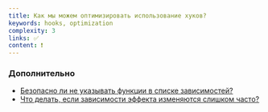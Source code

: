 ```yaml
---
title: Как мы можем оптимизировать использование хуков?
keywords: hooks, optimization
complexity: 3
links: ✅
content: ❗
---
```


### Дополнительно
- [Безопасно ли не указывать функции в списке зависимостей?](https://ru.reactjs.org/docs/hooks-faq.html#is-it-safe-to-omit-functions-from-the-list-of-dependencies)
- [Что делать, если зависимости эффекта изменяются слишком часто?](https://ru.reactjs.org/docs/hooks-faq.html#what-can-i-do-if-my-effect-dependencies-change-too-often)